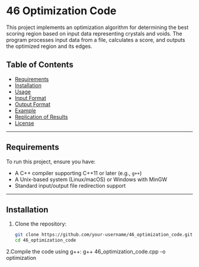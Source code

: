 # 46 Optimization Code

This project implements an optimization algorithm for determining the best scoring region based on input data representing crystals and voids. The program processes input data from a file, calculates a score, and outputs the optimized region and its edges.

## Table of Contents

- [Requirements](#requirements)
- [Installation](#installation)
- [Usage](#usage)
- [Input Format](#input-format)
- [Output Format](#output-format)
- [Example](#example)
- [Replication of Results](#replication-of-results)
- [License](#license)

---

## Requirements

To run this project, ensure you have:

- A C++ compiler supporting C++11 or later (e.g., `g++`)
- A Unix-based system (Linux/macOS) or Windows with MinGW
- Standard input/output file redirection support

---

## Installation

1. Clone the repository:
   ```sh
   git clone https://github.com/your-username/46_optimization_code.git
   cd 46_optimization_code

2.Compile the code using g++:
  g++ 46_optimization_code.cpp -o optimization

